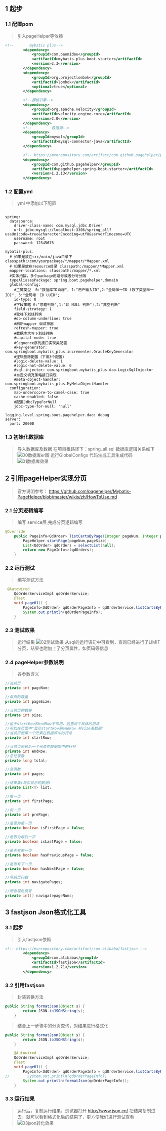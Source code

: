 





## 1 起步
### 1.1 配置pom
>引入pageHelper等依赖
```xml
<!--       mybatis plus-->
        <dependency>
            <groupId>com.baomidou</groupId>
            <artifactId>mybatis-plus-boot-starter</artifactId>
            <version>2.3</version>
        </dependency>
        <dependency>
            <groupId>org.projectlombok</groupId>
            <artifactId>lombok</artifactId>
            <optional>true</optional>
        </dependency>

        <!--模板引擎-->
        <dependency>
            <groupId>org.apache.velocity</groupId>
            <artifactId>velocity-engine-core</artifactId>
            <version>2.0</version>
        </dependency>
        <!--         数据源-->
        <dependency>
            <groupId>mysql</groupId>
            <artifactId>mysql-connector-java</artifactId>
        </dependency>

        <!-- https://mvnrepository.com/artifact/com.github.pagehelper/pagehelper-spring-boot-starter -->
        <dependency>
            <groupId>com.github.pagehelper</groupId>
            <artifactId>pagehelper-spring-boot-starter</artifactId>
            <version>1.2.13</version>
        </dependency>
```
### 1.2 配置yml
> yml 中添加以下配置
```

spring:
  datasource:
    driver-class-name: com.mysql.jdbc.Driver
    url: jdbc:mysql://localhost:3306/spring_all?useUnicode=true&characterEncoding=utf8&serverTimezone=UTC
    username: root
    password: 12345678

mybatis-plus:
  # 如果是放在src/main/java目录下 classpath:/com/yourpackage/*/mapper/*Mapper.xml
  # 如果是放在resource目录 classpath:/mapper/*Mapper.xml
  mapper-locations: classpath:/mapper/*.xml
  #实体扫描，多个package用逗号或者分号分隔
  typeAliasesPackage: spring.boot.pagehelper.domain
  global-config:
    #主键类型  0:"数据库ID自增", 1:"用户输入ID",2:"全局唯一ID (数字类型唯一ID)", 3:"全局唯一ID UUID";
    id-type: 0
    #字段策略 0:"忽略判断",1:"非 NULL 判断"),2:"非空判断"
    field-strategy: 1
    #驼峰下划线转换
    #db-column-underline: true
    #刷新mapper 调试神器
    refresh-mapper: true
    #数据库大写下划线转换
    #capital-mode: true
    #Sequence序列接口实现类配置
    #key-generator: com.springboot.mybatis_plus.incrementer.OracleKeyGenerator
    #逻辑删除配置（下面3个配置）
    #logic-delete-value: 1
    #logic-not-delete-value: 0
    #sql-injector: com.springboot.mybatis_plus.dao.LogicSqlInjector
    #自定义填充策略接口实现
    #meta-object-handler: com.springboot.mybatis_plus.MyMetaObjectHandler
  configuration:
    map-underscore-to-camel-case: true
    cache-enabled: false
    #配置JdbcTypeForNull
    jdbc-type-for-null: 'null'

logging.level.spring.boot.pagehelper.dao: debug
server:
  port: 20000
```
### 1.3 初始化数据库
> 导入数据库及数据  在项目根路径下：spring_all.sql
>数据库逻辑关系如下
![00数据库er图](https://gitee.com/liangqiding/static/raw/master/SpringAll/08/00.png)
> 运行GlobalConfigs 代码生成工具生成代码
![01数据库效果](https://gitee.com/liangqiding/static/raw/master/SpringAll/08/01.png)

## 2 引用pageHelper实现分页
>官方说明参考：
>https://github.com/pagehelper/Mybatis-PageHelper/blob/master/wikis/zh/HowToUse.md
### 2.1 分页逻辑编写
> 编写 service层,完成分页逻辑编写
```java
@Override
    public PageInfo<QdOrder> listCartsByPage(Integer pageNum, Integer pageSize) {
        PageHelper.startPage(pageNum,pageSize);
        List<QdOrder> qdOrders = selectList(null);
        return new PageInfo<>(qdOrders);
    }
```
### 2.2 运行测试
> 编写测试方法
```java
 @Autowired
    QdOrderServiceImpl qdOrderService;
    @Test
    void page01() {
        PageInfo<QdOrder> qdOrderPageInfo = qdOrderService.listCartsByPage(1, 10);
        System.out.println(qdOrderPageInfo);
    }
```
### 2.3 测试效果
> 运行结果
![02测试效果](https://gitee.com/liangqiding/static/raw/master/SpringAll/08/02.png)
>从sql的运行语句中可看到，查询已经进行了LIMIT分页，结果也附加上了分页属性，如页码等信息
### 2.4 pageHelper参数说明
>各参数含义
```java
//当前页
private int pageNum;

//每页的数量
private int pageSize;

//当前页的数量
private int size;

//由于startRow和endRow不常用，这里说个具体的用法
//可以在页面中"显示startRow到endRow 共size条数据"
//当前页面第一个元素在数据库中的行号
private int startRow;

//当前页面最后一个元素在数据库中的行号
private int endRow;
//总记录数
private long total;

//总页数
private int pages;

//结果集(每页显示的数据)
private List<T> list;

//第一页
private int firstPage;

//前一页
private int prePage;

//是否为第一页
private boolean isFirstPage = false;

//是否为最后一页
private boolean isLastPage = false;

//是否有前一页
private boolean hasPreviousPage = false;

//是否有下一页
private boolean hasNextPage = false;

//导航页码数
private int navigatePages;

//所有导航页号
private int[] navigatepageNums;
```
## 3 fastjson Json格式化工具
### 3.1 起步
> 引入fastjson依赖
```xml
<!-- https://mvnrepository.com/artifact/com.alibaba/fastjson -->
        <dependency>
            <groupId>com.alibaba</groupId>
            <artifactId>fastjson</artifactId>
            <version>1.2.71</version>
        </dependency>
```
### 3.2 引用fastjson
> 封装转换方法
```java
public String formatJson(Object s) {
        return JSON.toJSONString(s);
    }
```
> 结合上一步骤中的分页查询，对结果进行格式化
```java
public String formatJson(Object s) {
        return JSON.toJSONString(s);
    }

    @Autowired
    QdOrderServiceImpl qdOrderService;
    @Test
    void page01() {
        PageInfo<QdOrder> qdOrderPageInfo = qdOrderService.listCartsByPage(1, 10);
//        System.out.println(qdOrderPageInfo);
        System.out.println(formatJson(qdOrderPageInfo));
    }
```
### 3.3 运行结果
> 运行后，复制运行结果，浏览器打开
> http://www.json.cn/ 
> 把结果复制进去，就可以看到格式化后的结果了，更方便我们进行测试查看
![03json转化效果](https://gitee.com/liangqiding/static/raw/master/SpringAll/08/03.png)